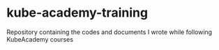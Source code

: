 # kube-academy-training
Repository containing the codes and documents I wrote while following KubeAcademy courses
